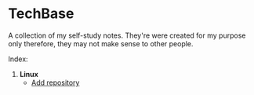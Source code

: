 # TechBase

A collection of my self-study notes. They're were created for my purpose only therefore, they may not make sense to other people.

Index:
1. **Linux**        
   - [Add repository](linux/add_repository.md)